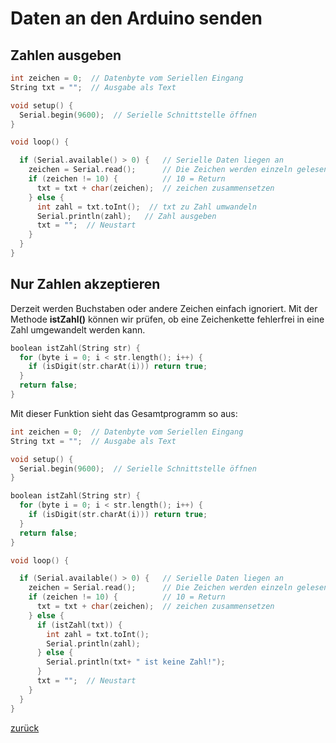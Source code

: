 <link rel="stylesheet" href="https://hi2272.github.io/StyleMD.css">

# Daten an den Arduino senden
## Zahlen ausgeben

```C++
int zeichen = 0;  // Datenbyte vom Seriellen Eingang
String txt = "";  // Ausgabe als Text

void setup() {
  Serial.begin(9600);  // Serielle Schnittstelle öffnen
}

void loop() {

  if (Serial.available() > 0) {   // Serielle Daten liegen an
    zeichen = Serial.read();      // Die Zeichen werden einzeln gelesen
    if (zeichen != 10) {          // 10 = Return
      txt = txt + char(zeichen);  // zeichen zusammensetzen
    } else {
      int zahl = txt.toInt();  // txt zu Zahl umwandeln
      Serial.println(zahl);   // Zahl ausgeben
      txt = "";  // Neustart
    }
  }
}
```

## Nur Zahlen akzeptieren

Derzeit werden Buchstaben oder andere Zeichen einfach ignoriert. Mit der Methode **istZahl()** können wir prüfen, ob eine Zeichenkette fehlerfrei in eine Zahl umgewandelt werden kann.
```C++
boolean istZahl(String str) {
  for (byte i = 0; i < str.length(); i++) {
    if (isDigit(str.charAt(i))) return true;
  }
  return false;
}
```
Mit dieser Funktion sieht das Gesamtprogramm so aus:
```C++
int zeichen = 0;  // Datenbyte vom Seriellen Eingang
String txt = "";  // Ausgabe als Text

void setup() {
  Serial.begin(9600);  // Serielle Schnittstelle öffnen
}

boolean istZahl(String str) {
  for (byte i = 0; i < str.length(); i++) {
    if (isDigit(str.charAt(i))) return true;
  }
  return false;
}

void loop() {

  if (Serial.available() > 0) {   // Serielle Daten liegen an
    zeichen = Serial.read();      // Die Zeichen werden einzeln gelesen
    if (zeichen != 10) {          // 10 = Return
      txt = txt + char(zeichen);  // zeichen zusammensetzen
    } else {
      if (istZahl(txt)) {
        int zahl = txt.toInt();
        Serial.println(zahl);
      } else {
        Serial.println(txt+ " ist keine Zahl!");
      }
      txt = "";  // Neustart
    }
  }
}
```

[zurück](../index.html)